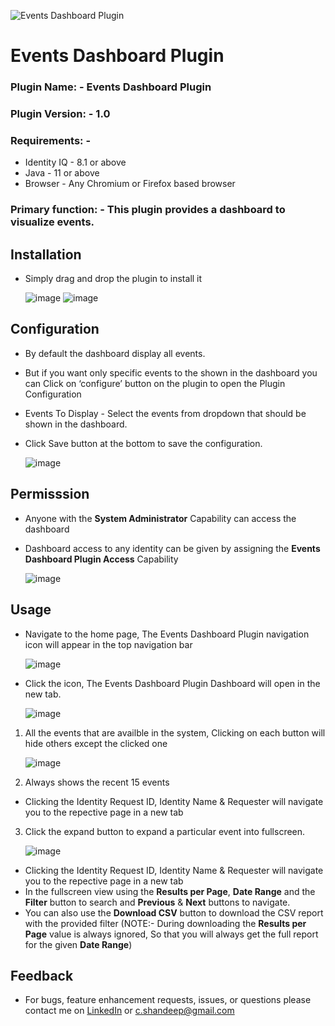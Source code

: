 ![Events Dashboard Plugin](https://github.com/user-attachments/assets/45135350-b5df-467b-8de6-6a14b89d5ee3)

# Events Dashboard Plugin

### Plugin Name: - Events Dashboard Plugin
### Plugin Version: - 1.0
### Requirements: - 
 -   Identity IQ - 8.1 or above
 -   Java - 11 or above
 -   Browser - Any Chromium or Firefox based browser
### Primary function: - This plugin provides a dashboard to visualize events.

## Installation
* Simply drag and drop the plugin to install it
 
   ![image](https://github.com/user-attachments/assets/a165fe2a-2a41-4d59-983d-9ff3a6dfd384)
   ![image](https://github.com/user-attachments/assets/2f975bda-3cd6-45e2-824d-8b511f0a23c9)

## Configuration
*	By default the dashboard display all events.
*	But if you want only specific events to the shown in the dashboard you can Click on ‘configure’ button on the plugin to open the Plugin Configuration
*	Events To Display - Select the events from dropdown that should be shown in the dashboard.
*	Click Save button at the bottom to save the configuration.

       ![image](https://github.com/user-attachments/assets/f83a8603-bbcb-4f3a-b86e-40269bb3626d)

## Permisssion
* Anyone with the **System Administrator** Capability can access the dashboard
* Dashboard access to any identity can be given by assigning the **Events Dashboard Plugin Access** Capability

     ![image](https://github.com/user-attachments/assets/ce36375c-aa9a-4cd8-9637-a2cc558339f4)



## Usage
*	Navigate to the home page, The Events Dashboard Plugin navigation icon will appear in the top navigation bar
  
       ![image](https://github.com/user-attachments/assets/ebc014c8-9785-4a98-ba37-5c9ee626425f)

* Click the icon, The Events Dashboard Plugin Dashboard will open in the new tab.

     ![image](https://github.com/user-attachments/assets/2e488fd6-2bda-4a5d-afa2-f3613757fd14)

1. All the events that are availble in the system, Clicking on each button will hide others except the clicked one

     ![image](https://github.com/user-attachments/assets/f377e743-79b4-4bcd-9fc1-a061e653f645)

2. Always shows the recent 15 events
  * Clicking the Identity Request ID, Identity Name & Requester will navigate you to the repective page in a new tab
   
3. Click the expand button to expand a particular event into fullscreen.
   
     ![image](https://github.com/user-attachments/assets/db4d9885-95f9-41de-8def-672f806098b6)

  * Clicking the Identity Request ID, Identity Name & Requester will navigate you to the repective page in a new tab
  * In the fullscreen view using the **Results per Page**, **Date Range** and the **Filter** button to search and **Previous** & **Next** buttons to navigate.
  * You can also use the **Download CSV** button to download the CSV report with the provided filter (NOTE:- During downloading the **Results per Page** value is always ignored, So that you will always get the full report for the given **Date Range**)

## Feedback
*	For bugs, feature enhancement requests, issues, or questions please contact me on [LinkedIn](https://www.linkedin.com/in/shandeepsrinivas/) or [c.shandeep@gmail.com](mailto:c.shandeep@gmail.com)
